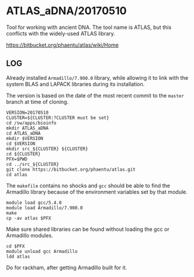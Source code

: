 ATLAS_aDNA/20170510
===================

Tool for working with ancient DNA.  The tool name is ATLAS, but this conflicts
with the widely-used ATLAS library.

<https://bitbucket.org/phaentu/atlas/wiki/Home>

LOG
---

Already installed `Armadillo/7.900.0` library, while allowing it to link with
the system BLAS and LAPACK libraries during its installation.

The version is based on the date of the most recent commit to the `master`
branch at time of cloning.

    VERSION=20170510
    CLUSTER=${CLUSTER:?CLUSTER must be set}
    cd /sw/apps/bioinfo
    mkdir ATLAS_aDNA
    cd ATLAS_aDNA
    mkdir $VERSION
    cd $VERSION
    mkdir src_${CLUSTER} ${CLUSTER}
    cd ${CLUSTER}
    PFX=$PWD
    cd ../src_${CLUSTER}
    git clone https://bitbucket.org/phaentu/atlas.git
    cd atlas

The `makefile` contains no shocks and `gcc` should be able to find the
Armadillo library because of the environment variables set by that module.

    module load gcc/5.4.0
    module load Armadillo/7.900.0
    make
    cp -av atlas $PFX

Make sure shared libraries can be found without loading the gcc or Armadillo
modules.

    cd $PFX
    module unload gcc Armadillo
    ldd atlas

Do for rackham, after getting Armadillo built for it.
